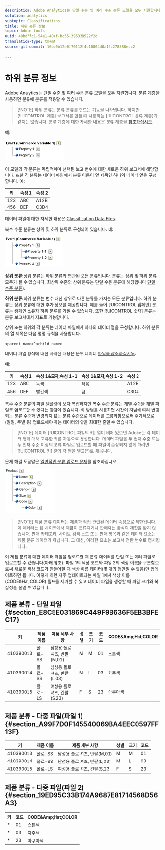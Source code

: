 ```yaml
---
description: Adobe Analytics는 단일 수준 및 여러 수준 분류 모델을 모두 지원합니다. 분류 계층을 사용하면 분류에 분류를 적용할 수 있습니다.
solution: Analytics
subtopic: Classifications
title: 하위 분류 정보
topic: Admin tools
uuid: 48bd7fc1-54a1-40ef-bc55-395338522f2d
translation-type: tm+mt
source-git-commit: 16ba0b12e0f70112f4c10804d0a13c278388ecc2

---
```



# 하위 분류 정보

Adobe Analytics는 단일 수준 및 여러 수준 분류 모델을 모두 지원합니다. 분류 계층을 사용하면 분류에 분류를 적용할 수 있습니다.

> [!NOTE] 하위 분류는 분류 분류를 만드는 기능을 나타냅니다. 하지만 [!UICONTROL 계층] 보고서를 만들 때 사용하는 [!UICONTROL 분류 계층]과 같지는 않습니다. 분류 계층에 대한 자세한 내용은 분류 계층을 [참조하십시오](classification-hierarchies.md).

<!-- 

<p>Removed sub-classifications in rule builder. Preserve subclass files in project for future reference. </p>

 -->

<!-- 

c_single-level_classifications.xml

 -->

예:

![](assets/single-level-popup-C.png)

이 모델의 각 분류는 독립적이며 선택된 보고 변수에 대한 새로운 하위 보고서에 해당합니다. 또한 각 분류는 데이터 파일에서 분류 이름이 열 제목인 하나의 데이터 열을 구성합니다. 예:

| 키 | 속성 1 | 속성 2 |
|---|---|---|
| 123 | ABC | A12B |
| 456 | DEF | C3D4 |

 데이터 파일에 대한 자세한 내용은 [Classification Data Files](/help/components/c-classifications2/c-classifications-importer/c-saint-data-files.md).

<!-- 

c_multiple-level_classifications.xml

 -->

복수 수준 분류는 상위 및 하위 분류로 구성되어 있습니다. 예:

![](assets/Multi-Level-Class-popup.png)

**상위 분류:**&#x200B;상위 분류는 하위 분류와 연관된 모든 분류입니다. 분류는 상위 및 하위 분류 모두가 될 수 있습니다. 최상위 수준의 상위 분류는 단일 수준 분류에 해당합니다 [단일 수준 분류](/help/components/c-classifications2/c-sub-classifications.md)).

**하위 분류:**&#x200B;하위 분류는 변수 대신 상위로 다른 분류를 가지는 모든 분류입니다. 하위 분류는 상위 분류에 대한 추가 정보를 제공합니다. 예를 들어 [!UICONTROL 캠페인] 분류는 캠페인 소유자 하위 분류를 가질 수 있습니다. 또한 [!UICONTROL 숫자] 분류는 분류 보고서에서 지표로 기능합니다.

상위 또는 하위의 각 분류는 데이터 파일에서 하나의 데이터 열을 구성합니다. 하위 분류의 열 제목은 다음 명명 규칙을 사용합니다.

`<parent_name>^<child_name>`

데이터 파일 형식에 대한 자세한 내용은 분류 데이터 [파일을 참조하십시오](/help/components/c-classifications2/c-classifications-importer/c-saint-data-files.md).

예:

| 키 | 속성 1 | 속성 1&amp;모자;속성 1-1 | 속성 1&amp;모자;속성 1-2 | 속성 2 |
|---|---|---|---|---|
| 123 | ABC | 녹색 | 작음 | A12B |
| 456 | DEF | 빨간색 | 큼 | C3D4 |

복수 수준 분류의 파일 템플릿이 보다 복잡하지만 복수 수준 분류는 개별 수준을 개별 파일로 업로드할 수 있다는 장점이 있습니다. 이 방법을 사용하면 시간이 지남에 따라 변경되는 분류 수준과 변경되지 않는 분류 수준으로 데이터를 그룹화함으로써 주기적으로(일일, 주별 등) 업로드해야 하는 데이터의 양을 최대한 줄일 수 있습니다.

> [!NOTE] 데이터 [!UICONTROL 파일의 키] 열이 비어 있으면 Adobe는 각 데이터 행에 대해 고유한 키를 자동으로 생성합니다.  데이터 파일을 두 번째 수준 또는 두 번째 수준 이상의 분류 파일로 업로드할 때 파일이 손상되지 않게 하려면 [!UICONTROL 키] 열의 각 행을 별표(*)로 채웁니다.

문제 해결 도움말은 [일반적인 분류 업로드 문제](https://marketing.adobe.com/resources/help/en_US/home/index.html#kb-common-saint-upload-issues)를 참조하십시오.

<!-- 

c_classifications_example.xml

 -->

![](assets/sample-product-classifications.png)

>[!NOTE] 제품 분류 데이터는 제품과 직접 관련된 데이터 속성으로 제한됩니다. 이 데이터는 웹 사이트에서 제품이 분류되거나 판매되는 방식의 제한을 받지 않습니다. 판매 카테고리, 사이트 검색 노드 또는 판매 항목과 같은 데이터 요소는 제품 분류 데이터가 아닙니다. 그 대신, 이러한 요소는 보고서 전환 변수로 캡처됩니다.

이 제품 분류에 대한 데이터 파일을 업로드할 때 분류 데이터를 단일 또는 여러 파일로 업로드할 수 있습니다(아래 참조). 파일 1의 색상 코드와 파일 2의 색상 이름을 구분함으로써 새로운 색상 코드가 만들어질 때 색상 이름 데이터(몇 개의 행만일 수 있음)만 업데이트하면 됩니다. 이렇게 하면 자주 업데이트되는 파일 1에서 색상 이름(CODE&amp;Hat;COLOR) 필드를 제거할 수 있고 데이터 파일을 생성할 때 파일 크기와 복잡성을 줄일 수 있습니다.

## 제품 분류 - 단일 파일 {#section_E8C5E031869C449F9B636F5EB3BFEC17}

| 키 | 제품 이름 | 제품 세부 사항 | 성별 | 크기 | 코드 | CODE&amp;Amp;Hat;COLOR |
|---|---|---|---|---|---|---|
| 410390013 | 폴로-SS | 남성용 폴로 셔츠, 반팔(M,01) | M | M | 01 | 스톤색 |
| 410390014 | 폴로-SS | 남성용 폴로 셔츠, 반팔(L,03) | M | L | 03 | 자주색 |
| 410390015 | 폴로-LS | 여성용 폴로 셔츠, 긴팔(S,23) | F | S | 23 | 아쿠아색 |

## 제품 분류 - 다중 파일(파일 1) {#section_A99F7D0F145540069BA4EEC0597FF13F}

| 키 | 제품 이름 | 제품 세부 사항 | 성별 | 크기 | 코드 |
|---|---|---|---|---|---|
| 410390013 | 폴로-SS | 남성용 폴로 셔츠, 반팔(M,01) | M | M | 01 |
| 410390014 | 폴로-SS | 남성용 폴로 셔츠, 반팔(L,03) | M | L | 03 |
| 410390015 | 폴로-LS | 여성용 폴로 셔츠, 긴팔(S,23) | F | S | 23 |

## 제품 분류 - 다중 파일(파일 2) {#section_19ED95C33B174A9687E81714568D56A3}

| 키 | 코드 | CODE&amp;Amp;Hat;COLOR |
|---|---|---|
| * | 01 | 스톤색 |
| * | 03 | 자주색 |
| * | 23 | 아쿠아색 |
